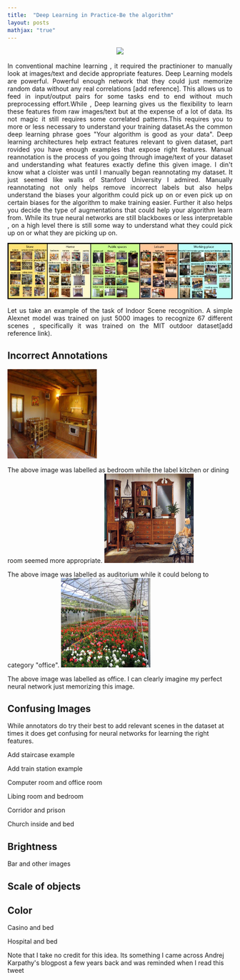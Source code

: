 ```yaml
---
title:  "Deep Learning in Practice-Be the algorithm"
layout: posts
mathjax: "true"
---
```


<center>
<img src="https://i.stack.imgur.com/bN2iA.png"/>
</center>

<p style="text-align:justify">In conventional machine learning , it required the practinioner to manually look at images/text and decide appropriate features. Deep Learning models are powerful. Powerful enough network that they could just memorize random data without any real correlations [add reference]. This allows us to feed in input/output pairs for some tasks end to end without much preprocessing effort.While , Deep learning gives us the flexibility to learn these features from raw images/text but at the expense of a lot of data. Its not magic it still requires some correlated patterns.This requires you to more or less necessary to understand your training dataset.As the common deep learning phrase goes "Your algorithm is good as your data". Deep learning architectures help extract features relevant to given dataset, part rovided you have enough examples that expose right features.
Manual reannotation is the process of you going through image/text of your dataset and understanding what features exactly define this given image. I din't know what a cloister was until I manually began reannotating my dataset. It just seemed like walls of Stanford University I admired. 
Manually reannotating not only helps remove incorrect labels but also helps understand the biases your algorithm could pick up on or even pick up on certain biases for the algorithm to make training easier. 
  Further it also helps you decide the type of augmentations that could help your algorithm learn from. While its true neural networks are still blackboxes or less interpretable , on a high level there is still some way to understand what they could pick up on or what they are picking up on.</p>
  
<img src="Images/allIndoors.jpg"/>
<p style="text-align:justify">Let us take an example of the task of Indoor Scene recognition<add reference>. A simple <add reference>Alexnet model was trained on just 5000 images to recognize 67 different scenes , specifically it was trained on the MIT outdoor dataset[add reference link).</p>


<h2>Incorrect Annotations</h2>
<div>
<img height="200px" width="200px" src="Images/dsc04183.jpg"/>
<p>The above image was labelled as bedroom while the label kitchen or dining room seemed more appropriate. 
<img height="200px" width="200px" src="Images/homeoff005.jpg"/>
<p>The above image was labelled as auditorium while it could belong to category "office".
<img height="200px" width="200px" src="Images/serre43_173.jpg"/>
<p>The above image was labelled as office. I can clearly imagine my perfect neural network just memorizing this image. 
</div>
<h2>Confusing Images</h2>
<p>While annotators do try their best to add relevant scenes in the dataset at times it does get confusing for neural networks for learning the right features.</p>
<p>Add staircase example</p>
<p>Add train station example</p>
<p>Computer room and office room</p>
<p>Libing room and bedroom</p>
<p>Corridor and prison</p>
<p>Church inside and bed</p>

<h2>Brightness</h2>
<p>Bar and other images</p>
<h2>Scale of objects</h2>

<h2>Color</h2>
<p>Casino and bed</p>
<p>Hospital and bed</p>

<p>Note that I take no credit for this idea. Its something I came across Andrej Karpathy's blogpost a few years back and was reminded when I read this tweet</p>


